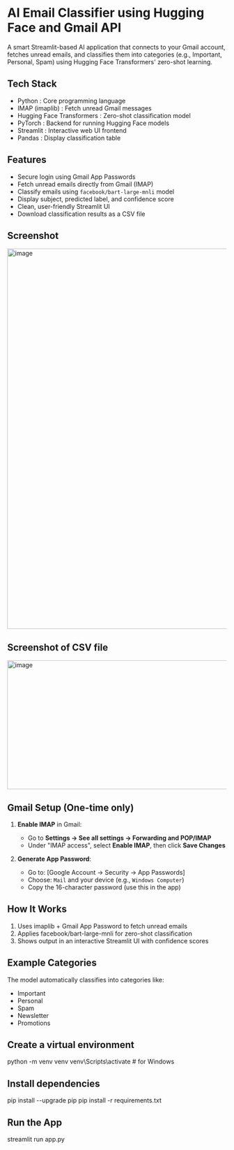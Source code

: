 # AI Email Classifier using Hugging Face and Gmail API

A smart Streamlit-based AI application that connects to your Gmail account, fetches unread emails, and classifies them into categories (e.g., Important, Personal, Spam) using Hugging Face Transformers' zero-shot learning.

##  Tech Stack

- Python : Core programming language           
- IMAP (imaplib) : Fetch unread Gmail messages
- Hugging Face Transformers : Zero-shot classification model
- PyTorch : Backend for running Hugging Face models
- Streamlit : Interactive web UI frontend
- Pandas : Display classification table        


##  Features

-  Secure login using Gmail App Passwords
-  Fetch unread emails directly from Gmail (IMAP)
-  Classify emails using `facebook/bart-large-mnli` model
-  Display subject, predicted label, and confidence score
-  Clean, user-friendly Streamlit UI
-  Download classification results as a CSV file


##  Screenshot

<img width="769" height="871" alt="image" src="https://github.com/user-attachments/assets/3a59a500-cc62-4ccb-8562-5dafac1672f3" />


## Screenshot of CSV file 

<img width="993" height="295" alt="image" src="https://github.com/user-attachments/assets/9bd08347-b36b-4fac-a41b-1aed70def258" />


##  Gmail Setup (One-time only)

1. **Enable IMAP** in Gmail:
   - Go to **Settings → See all settings → Forwarding and POP/IMAP**
   - Under "IMAP access", select **Enable IMAP**, then click **Save Changes**

2. **Generate App Password**:
   - Go to: [Google Account → Security → App Passwords]
   - Choose: `Mail` and your device (e.g., `Windows Computer`)
   - Copy the 16-character password (use this in the app)


## How It Works
1. Uses imaplib + Gmail App Password to fetch unread emails
2. Applies facebook/bart-large-mnli for zero-shot classification
3. Shows output in an interactive Streamlit UI with confidence scores


## Example Categories
The model automatically classifies into categories like:
- Important
- Personal
- Spam
- Newsletter
- Promotions

  
## Create a virtual environment 
python -m venv venv
venv\Scripts\activate   # for Windows


## Install dependencies
pip install --upgrade pip
pip install -r requirements.txt


## Run the App
streamlit run app.py

